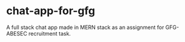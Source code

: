 # chat-app-for-gfg
A full stack chat app made in MERN stack as an assignment for GFG-ABESEC recruitment task.
